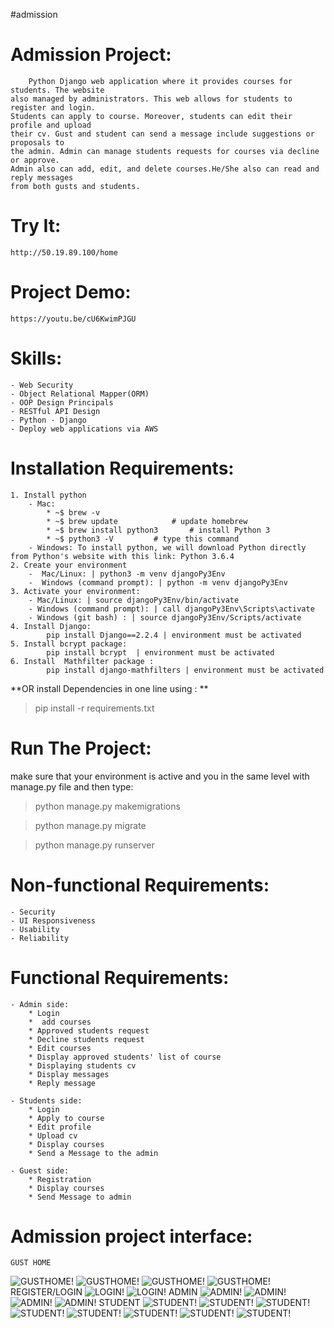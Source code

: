 #admission


# Admission Project:
        Python Django web application where it provides courses for students. The website 
    also managed by administrators. This web allows for students to register and login.
    Students can apply to course. Moreover, students can edit their profile and upload 
    their cv. Gust and student can send a message include suggestions or proposals to 
    the admin. Admin can manage students requests for courses via decline or approve. 
    Admin also can add, edit, and delete courses.He/She also can read and reply messages 
    from both gusts and students.

# Try It:
    http://50.19.89.100/home

# Project Demo:
    https://youtu.be/cU6KwimPJGU

# Skills:
    - Web Security
    - Object Relational Mapper(ORM)
    - OOP Design Principals
    - RESTful API Design
    - Python - Django
    - Deploy web applications via AWS 

# Installation Requirements:
    1. Install python 
        - Mac: 
            * ~$ brew -v
            * ~$ brew update		    # update homebrew
            * ~$ brew install python3	    # install Python 3
            * ~$ python3 -V         # type this command
        - Windows: To install python, we will download Python directly from Python's website with this link: Python 3.6.4
    2. Create your environment
        -  Mac/Linux: | python3 -m venv djangoPy3Env 
        -  Windows (command prompt): | python -m venv djangoPy3Env
    3. Activate your environment:
        - Mac/Linux: | source djangoPy3Env/bin/activate
        - Windows (command prompt): | call djangoPy3Env\Scripts\activate 
        - Windows (git bash) : | source djangoPy3Env/Scripts/activate  
    4. Install Django:
            pip install Django==2.2.4 | environment must be activated 
    5. Install bcrypt package:
            pip install bcrypt  | environment must be activated 
    6. Install  Mathfilter package :
            pip install django-mathfilters | environment must be activated 
   **OR install Dependencies in one line using : **
  
   > pip install -r requirements.txt
     
# Run The Project:
   make sure that your environment is active and you in the same level with manage.py file and then type: 
   > python manage.py makemigrations 
   
   > python manage.py migrate
   
   > python manage.py runserver 
    
# Non-functional Requirements:
    - Security 
    - UI Responsiveness
    - Usability 
    - Reliability
# Functional Requirements:
    - Admin side: 
        * Login
        *  add courses
        * Approved students request
        * Decline students request
        * Edit courses 
        * Display approved students' list of course 
        * Displaying students cv
        * Display messages
        * Reply message 

    - Students side:
        * Login 
        * Apply to course
        * Edit profile
        * Upload cv
        * Display courses 
        * Send a Message to the admin

    - Guest side:
        * Registration
        * Display courses 
        * Send Message to admin
# Admission project interface:

    GUST HOME
   ![GUSTHOME!](https://user-images.githubusercontent.com/88772180/177202705-ade6257b-1eca-4cfd-bad5-e5ec331efab5.png)
   ![GUSTHOME!](https://user-images.githubusercontent.com/88772180/177203305-68855ee2-0b63-4c76-be39-02bdd3709e59.png)
    ![GUSTHOME!](https://user-images.githubusercontent.com/88772180/177203368-3d07a878-3787-4fd8-8d6b-af7081417d72.png)
    ![GUSTHOME!](https://user-images.githubusercontent.com/88772180/177203435-6ce3fe7d-9f35-4b66-acea-bd9f1fded5ab.png)
    REGISTER/LOGIN
    ![LOGIN!](https://user-images.githubusercontent.com/88772180/177203501-271e71b7-5301-47f9-92b7-e3f1ceb66bac.png)
    ![LOGIN!](https://user-images.githubusercontent.com/88772180/177203836-f5f29be6-be3d-4202-8c34-eb54083a9a38.png)
    ADMIN
    ![ADMIN!](https://user-images.githubusercontent.com/88772180/177204351-b68aca74-eda8-4882-9f83-ecbda13b58aa.png)
    ![ADMIN!](https://user-images.githubusercontent.com/88772180/177204404-0cbacd3d-43b5-4f66-bbab-4d2daf4d8615.png)
    ![ADMIN!](https://user-images.githubusercontent.com/88772180/177204432-ea8fadb3-d734-4b84-bbfd-4885e5a7212d.png)
    ![ADMIN!](https://user-images.githubusercontent.com/88772180/177204471-a78a8d05-89e9-477a-b94a-0a79758e9175.png)
    STUDENT
    ![STUDENT!](https://user-images.githubusercontent.com/88772180/177203628-89fc6f0c-a19d-4b5a-b1b2-760b92857ac5.png)
    ![STUDENT!](https://user-images.githubusercontent.com/88772180/177203979-b8c8513d-7ed2-46af-a32c-35f11b5e346b.png)
    ![STUDENT!](https://user-images.githubusercontent.com/88772180/177204060-c4a4aae7-2853-4f65-9412-b85ef89799cf.png)
    ![STUDENT!](https://user-images.githubusercontent.com/88772180/177204108-8db9afad-ecc8-4e80-b5d0-ba51a44e5d70.png)
    ![STUDENT!](https://user-images.githubusercontent.com/88772180/177204150-bfb54f40-1de5-4682-a896-107890dcd304.png)
    ![STUDENT!](https://user-images.githubusercontent.com/88772180/177204220-eec49f29-2550-4032-bcde-92642c04f26d.png)
    ![STUDENT!](https://user-images.githubusercontent.com/88772180/177204269-fe4d9f67-a96b-4176-88da-aa5ffa393968.png)
    ![STUDENT!](https://user-images.githubusercontent.com/88772180/177204311-caca6642-473f-4118-ae3a-278d2a8f5018.png)

